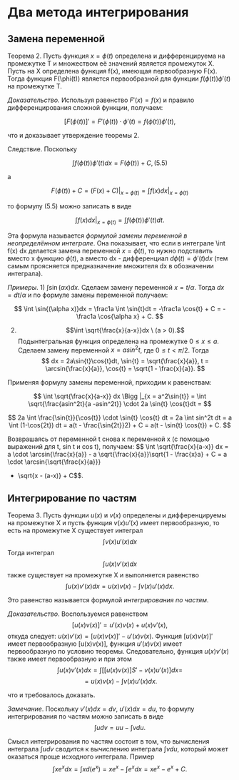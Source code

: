 # Два метода интегрирования

## Замена переменной

Теорема 2. Пусть функция $x = \phi(t)$ определена и дифференцируема на промежутке T и множеством её значений является промежуток X. Пусть на X определена функция f(x), имеющая первообразную F(x). Тогда функция F(\phi(t)) является первообразной для функции $f(\phi(t))\phi'(t)$ на промежутке T.

_Доказательство._ Используя равенство $F'(x) = f(x)$ и правило дифференцирования сложной функции, получаем:

$$
    [F(\phi(t))]' = F'(\phi(t)) \cdot \phi'(t) = f(\phi(t))\phi'(t),
$$

что и доказывает утверждение теоремы 2.

Следствие. Поскольку

$$
    \int f(\phi(t)) \phi'(t) dx = F(\phi(t)) + C, (5.5)
$$

а

$$
    F(\phi(t)) + C = (F(x) + C) \Bigg |_{x=\phi(t)} = \int f(x) dx \Bigg |_{x = \phi(t)}
$$

то формулу (5.5) можно записать в виде

$$
    \int f(x) dx \Bigg |_{x=\phi(t)} = \int f(\phi(t)) \phi'(t) dt.
$$

Эта формула называется _формулой замены переменной в неопределённом интеграле_. Она показывает, что если в интеграле \int f(x) dx делается замена переменной $x = \phi(t)$, то нужно подставить вместо x функцию $\phi(t)$, а вместо dx - дифференциал $d\phi(t) = \phi'(t) dx$ (тем самым проясняется предназначение множителя dx в обозначении интеграла).

_Примеры_. 1) $\int \sin{(\alpha x)}dx$.
Сделаем замену переменной $x=t/ \alpha$. Тогда $dx = dt/ \alpha$ и по формуле замены переменной получаем:

$$
    \int \sin{(\alpha x)}dx = \frac1a \int \sin{t}dt = -\frac1a \cos{t} + C = -\frac1a \cos{\alpha x} + C.
$$

2.  $$\int \sqrt{\frac{x}{a-x}}dx \ (a > 0).$$
    Подынтегральная функция определена на промежутке $0 \leq x \leq a$. Сделаем замену переменной $x = a sin^2t$, где $0 \leq t \lt \pi/2$. Тогда
    $$
       dx = 2a\sin{t}\cos{t}dt, \sin{t} = \sqrt{\frac{x}{a}}, t = \arcsin{\frac{x}{a}}, \cos{t} = \sqrt{1 - \frac{x}{a}}.
    $$

Применяя формулу замены переменной, приходим к равенствам:

$$
    \int \sqrt{\frac{x}{a-x}} dx \Bigg |_{x = a^2\sin{t}} = \int \sqrt{\frac{asin^2t}{a -asin^2t}} \cdot 2a \sin{t} \cos{t}dt = 
$$

$$
    2a \int \frac{\sin{t}}{\cos{t}} \cdot \sin{t} \cos{t} dt = 2a \int sin^2t dt = a \int (1-\cos{2t}) dt = a(t - \frac{\sin{2t}}2) + C = a(t - \sin{t} \cos{t}) + C.
$$

Возврашаясь от переменной t снова к переменной x (с помощью выражений для t, sin t и cos t), получаем:
$$
    \int  \sqrt{\frac{x}{a-x}} dx = a \cdot \arcsin{\frac{x}{a}} - a \sqrt{\frac{x}{a}}\sqrt{1 - \frac{x}a} + C = a \cdot \arcsin{\sqrt{\frac{x}{a}}}
 - \sqrt{x - (a-x)} + C$$.

## Интегрирование по частям

Теорема 3. Пусть функции $u(x)$ и $v(x)$ определены и дифференцируемы на промежутке X и пусть функция $v(x)u'(x)$ имеет первообразную, то есть на промежутке X существует интеграл
$$
    \int v(x) u'(x) dx
$$
Тогда интеграл
$$
    \int u(x) v'(x) dx
$$
также существует на промежутке X и выполняется равенство
$$
    \int u(x) v'(x) dx = u(x)v(x) - \int v(x)u'(x) dx.
$$

Это равенство называется формулой _интегрирования по частям_.

_Доказательство_. Воспользуемся равенством
$$
    [u(x)v(x)]' = u'(x)v(x) + u(x)v'(x),
$$
откуда следует: $u(x)v'(x) = [u(x)v(x)]' - u'(x)v(x)$. Функция $[u(x)v(x)]'$ имеет первообразную [u(x)v(x)], функция $u'(x)v(x)$ имеет первообразную по условию теоремы. Следовательно, функция $u(x)v'(x)$ также имеет первообразную и при этом
$$
    \int u(x) v'(x) dx = \int \Bigg [ [u(x) v(x)]S' - v(x) u'(x)\Bigg ]dx =
$$
$$
    = u(x)v(x) - \int v(x) u'(x) dx.
$$

что и требовалось доказать.

_Замечание_. Поскольку $v'(x) dx = dv$, $u'(x)dx = du$, то формулу интегрирования по частям можно записать в виде
$$
    \int udv = uu - \int vdu.
$$

Смысл интегрирования по частям состоит в том, что вычисления интеграла $\int udv$ сводится к вычислению интеграла $\int v du$, который может оказаться проще исходного интеграла. Пример
$$
    \int xe^xdx = \int xd(e^x) = xe^x - \int e^x dx = xe^x - e^x + C.
$$